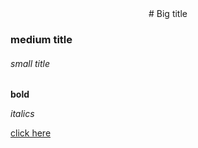 
<center>
# Big title
</center>

### medium title

###### small title

__bold__

*italics*

[click here](www.google.co.uk)